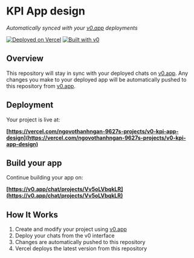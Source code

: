 # KPI App design

*Automatically synced with your [v0.app](https://v0.app) deployments*

[![Deployed on Vercel](https://img.shields.io/badge/Deployed%20on-Vercel-black?style=for-the-badge&logo=vercel)](https://vercel.com/ngovothanhngan-9627s-projects/v0-kpi-app-design)
[![Built with v0](https://img.shields.io/badge/Built%20with-v0.app-black?style=for-the-badge)](https://v0.app/chat/projects/Vv5oLVbqkLR)

## Overview

This repository will stay in sync with your deployed chats on [v0.app](https://v0.app).
Any changes you make to your deployed app will be automatically pushed to this repository from [v0.app](https://v0.app).

## Deployment

Your project is live at:

**[https://vercel.com/ngovothanhngan-9627s-projects/v0-kpi-app-design](https://vercel.com/ngovothanhngan-9627s-projects/v0-kpi-app-design)**

## Build your app

Continue building your app on:

**[https://v0.app/chat/projects/Vv5oLVbqkLR](https://v0.app/chat/projects/Vv5oLVbqkLR)**

## How It Works

1. Create and modify your project using [v0.app](https://v0.app)
2. Deploy your chats from the v0 interface
3. Changes are automatically pushed to this repository
4. Vercel deploys the latest version from this repository